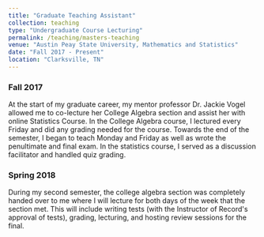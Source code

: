 ```yaml
---
title: "Graduate Teaching Assistant"
collection: teaching
type: "Undergraduate Course Lecturing"
permalink: /teaching/masters-teaching
venue: "Austin Peay State University, Mathematics and Statistics"
date: "Fall 2017 - Present"
location: "Clarksville, TN"
---
```


### Fall 2017
At the start of my graduate career, my mentor professor Dr. Jackie Vogel allowed me to co-lecture her College Algebra section and assist her with online Statistics Course. In the College Algebra course, I lectured every Friday and did any grading needed for the course. Towards the end of the semester, I began to teach Monday and Friday as well as wrote the penultimate and final exam. In the statistics course, I served as a discussion facilitator and handled quiz grading.

### Spring 2018
During my second semester, the college algebra section was completely handed over to me where I will lecture for both days of the week that the section met. This will include writing tests (with the Instructor of Record's approval of tests), grading, lecturing, and hosting review sessions for the final.